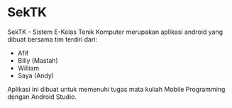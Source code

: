 # SekTK

SekTK - Sistem E-Kelas Tenik Komputer merupakan aplikasi android yang dibuat bersama tim terdiri dari:
* Afif 
* Billy (Mastah)
* William 
* Saya (Andy)

Aplikasi ini dibuat untuk memenuhi tugas mata kuliah Mobile Programming dengan Android Studio.
